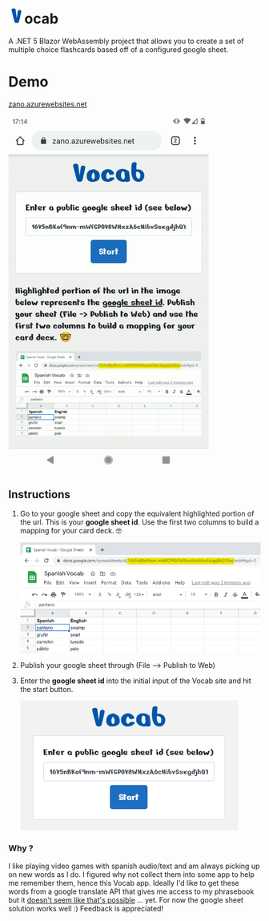    
# ![](wwwroot/images/favicon.png)ocab  

A .NET 5 Blazor WebAssembly project that allows you to create a set of multiple choice flashcards based off of a configured google sheet.

# Demo

[zano.azurewebsites.net](https://zano.azurewebsites.net)

<img src="wwwroot/images/demo.gif" width=400/>

## Instructions

1. Go to your google sheet and copy the equivalent highlighted portion of the url. This is your **google sheet id**. Use the first two columns to build a mapping for your card deck. 🤓

   ![](wwwroot/images/sheet-id.png)

2. Publish your google sheet through (File --> Publish to Web)

3. Enter the **google sheet id** into the initial input of the Vocab site and hit the start button.

    ![](wwwroot/images/home.png)

### Why ?

I like playing video games with spanish audio/text and am always picking up on new words as I do.  I figured why not collect them into some app to help me remember them, hence this Vocab app.  Ideally I'd like to get these words from a google translate API that gives me access to my phrasebook but it [doesn't seem like that's possible](https://issuetracker.google.com/issues/35902966) ... yet.  For now the google sheet solution works well :)  Feedback is appreciated!
